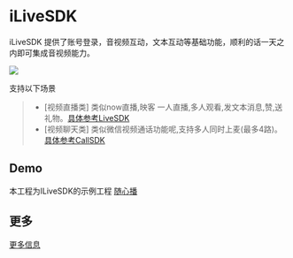 # iLiveSDK
iLiveSDK 提供了账号登录，音视频互动，文本互动等基础功能，顺利的话一天之内即可集成音视频能力。

![](https://zhaoyang21cn.github.io/ilivesdk_help/readme_img/ilivesdk_construction.png)

支持以下场景     
>* [视频直播类]
     类似now直播,映客 一人直播,多人观看,发文本消息,赞,送礼物。[具体参考LiveSDK](/doc/ILiveSDK/ILVLiveManager.md)
>* [视频聊天类]
     类似微信视频通话功能呢,支持多人同时上麦(最多4路)。[具体参考CallSDK](https://github.com/zhaoyang21cn/CallSDK)

## Demo
本工程为ILiveSDK的示例工程
[随心播](https://github.com/zhaoyang21cn/ILiveSDK_Android_Demos.git)


## 更多
[更多信息](https://github.com/zhaoyang21cn/ILiveSDK_Android_Demos.git)